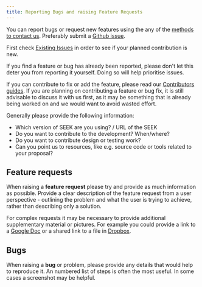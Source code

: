 ```yaml
---
title: Reporting Bugs and raising Feature Requests
---
```



You can report bugs or request new features using the any of the [methods to contact us](/contacting-us). Preferably submit a [Github issue](https://fair-dom.org/issues).

First check [Existing Issues](https://fair-dom.org/issues) in order to see if your planned contribution is new.

If you find a feature or bug has already been reported, please don't let this deter you from reporting it yourself. Doing so will help prioritise issues.

If you can contribute to fix or add the feature, please read our [Contributors guides](/tech/contributing). If you are planning on contributing a feature or bug fix, it is still
advisable to discuss it with us first, as it may be something that is already being worked on and we would want to avoid wasted effort.

Generally please provide the following information:

* Which version of SEEK are you using? / URL of the SEEK
* Do you want to contribute to the development? When/where?
* Do you want to contribute design or testing work?
* Can you point us to resources, like e.g. source code or tools related to your proposal?

## Feature requests

When raising a **feature request** please try and provide as much information as possible. Provide a clear description of the feature request from
a user perspective - outlining the problem and what the user is trying to achieve, rather than describing only a solution.

For complex requests it may be necessary to provide additional supplementary material or pictures. For example you could provide a link to a [Google Doc](https://www.google.co.uk/docs/about/) or a shared link to a file in [Dropbox](https://www.dropbox.com/).

## Bugs

When raising a **bug** or problem, please provide any details that would help to reproduce it. An numbered list of steps is often the most useful. In some cases a screenshot may be helpful.





